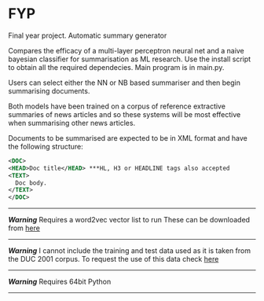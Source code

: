 # FYP
Final year project. Automatic summary generator

Compares the efficacy of a multi-layer perceptron neural net and a naive bayesian classifier for summarisation as ML research.
Use the install script to obtain all the required dependecies.
Main program is in main.py.

Users can select either the NN or NB based summariser and then begin summarising documents.

Both models have been trained on a corpus of reference extractive summaries of news articles 
and so these systems will be most effective when summarising other news articles. 

Documents to be summarised are expected to be in XML format and have the following structure:
```xml
<DOC>
<HEAD>Doc title</HEAD> ***HL, H3 or HEADLINE tags also accepted
<TEXT>
  Doc body.
</TEXT>
</DOC>
```
******
***Warning***
Requires a word2vec vector list to run
These can be downloaded from [here](https://code.google.com/archive/p/word2vec/)
******

***Warning***
I cannot include the training and test data used as it is taken from the DUC 2001 corpus.
To request the use of this data check [here](www-nlpir.nist.gov/projects/duc/data.html)
******
***Warning***
Requires 64bit Python
*******
